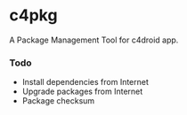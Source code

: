 # c4pkg
A Package Management Tool for c4droid app.

### Todo
* Install dependencies from Internet
* Upgrade packages from Internet
* Package checksum
